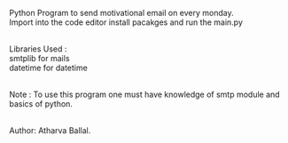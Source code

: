 Python Program to send motivational email on every monday. <br>
Import into the code editor install pacakges and run the main.py <br><br>

Libraries Used : <br>
smtplib for mails <br>
datetime for datetime <br><br>

Note : To use this program one must have knowledge of smtp module and basics of python. <br><br>

Author: Atharva Ballal.

